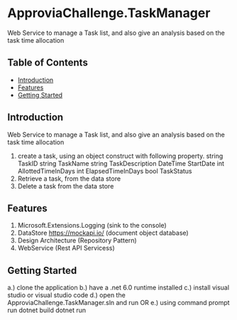 # ApproviaChallenge.TaskManager

Web Service to manage a Task list, and also give an analysis based on the task time allocation

## Table of Contents

- [Introduction](#introduction)
- [Features](#features)
- [Getting Started](#getting-started)


## Introduction

Web Service to manage a Task list, and also give an analysis based on the task time allocation
1. create a task, using an object construct with following property.
   string TaskID 
   string TaskName
   string TaskDescription
   DateTime StartDate
   int AllottedTimeInDays
   int ElapsedTimeInDays
   bool TaskStatus
2. Retrieve a task, from the data store
3. Delete a task from the data store

## Features
1. Microsoft.Extensions.Logging (sink to the console)
2. DataStore https://mockapi.io/ (document object database)
3. Design Architecture (Repository Pattern)
4. WebService (Rest API Servicess)

## Getting Started
a.) clone the application
b.) have a .net 6.0 runtime installed
c.) install visual studio or visual studio code
d.) open the ApproviaChallenge.TaskManager.sln and run 
OR 
e.) using command prompt run 
    dotnet build 
    dotnet run

